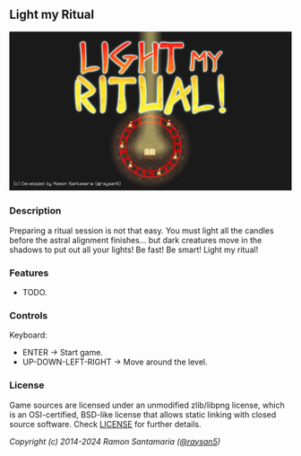 ## Light my Ritual

![Light my Ritual](screenshots/screenshot000.png "Light my Ritual")

### Description

Preparing a ritual session is not that easy. You must light all the candles before the astral alignment finishes... but dark creatures move in the shadows to put out all your lights! Be fast! Be smart! Light my ritual!

### Features

 - TODO.

### Controls

Keyboard:
 - ENTER -> Start game.
 - UP-DOWN-LEFT-RIGHT -> Move around the level.

### License

Game sources are licensed under an unmodified zlib/libpng license, which is an OSI-certified, BSD-like license that allows static linking with closed source software. Check [LICENSE](LICENSE) for further details.

*Copyright (c) 2014-2024 Ramon Santamaria ([@raysan5](https://twitter.com/raysan5))*